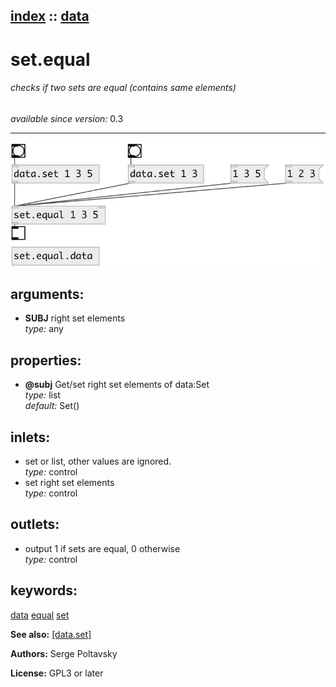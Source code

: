 [index](index.html) :: [data](category_data.html)
---

# set.equal

###### checks if two sets are equal (contains same elements)

*available since version:* 0.3

---




[![example](../examples/img/set.equal.jpg)](../examples/pd/set.equal.pd)



## arguments:

* **SUBJ**
right set elements<br>
_type:_ any<br>





## properties:

* **@subj** 
Get/set right set elements of data:Set<br>
_type:_ list<br>
_default:_ Set()<br>



## inlets:

* set or list, other values are ignored.<br>
_type:_ control
* set right set elements<br>
_type:_ control



## outlets:

* output 1 if sets are equal, 0 otherwise<br>
_type:_ control



## keywords:

[data](keywords/data.html)
[equal](keywords/equal.html)
[set](keywords/set.html)



**See also:**
[\[data.set\]](data.set.html)




**Authors:** Serge Poltavsky




**License:** GPL3 or later





